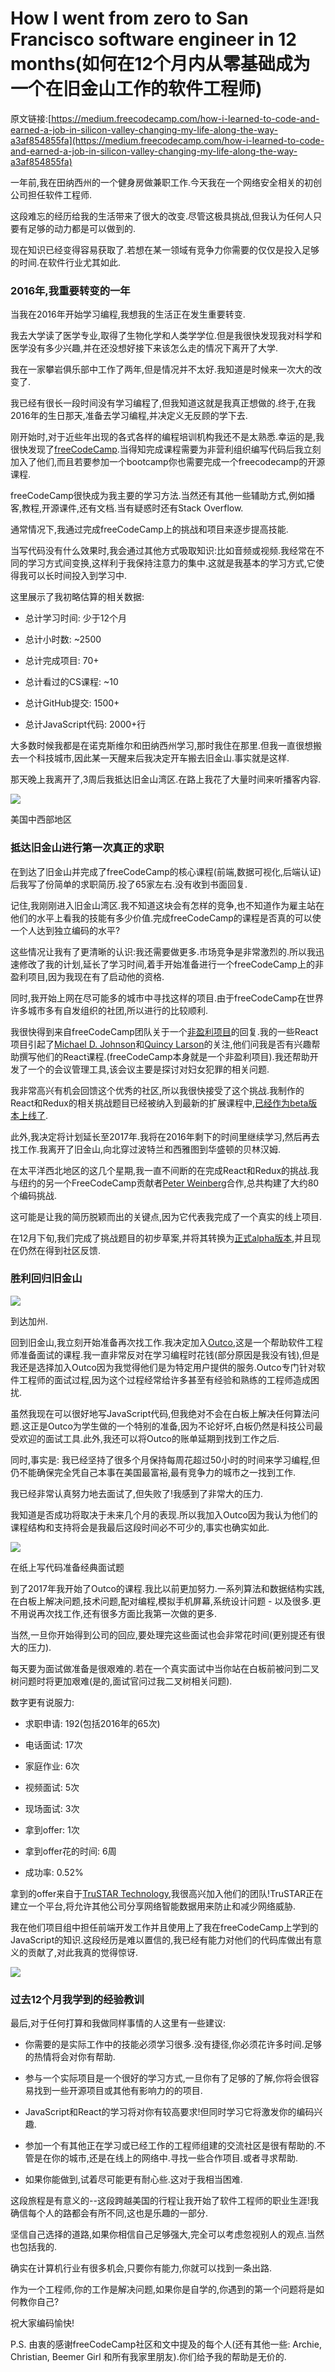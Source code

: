 # How I went from zero to San Francisco software engineer in 12 months(如何在12个月内从零基础成为一个在旧金山工作的软件工程师)

原文链接:[https://medium.freecodecamp.com/how-i-learned-to-code-and-earned-a-job-in-silicon-valley-changing-my-life-along-the-way-a3af854855fa](https://medium.freecodecamp.com/how-i-learned-to-code-and-earned-a-job-in-silicon-valley-changing-my-life-along-the-way-a3af854855fa)

一年前,我在田纳西州的一个健身房做兼职工作.今天我在一个网络安全相关的初创公司担任软件工程师.

这段难忘的经历给我的生活带来了很大的改变.尽管这极具挑战,但我认为任何人只要有足够的动力都是可以做到的.

现在知识已经变得容易获取了.若想在某一领域有竞争力你需要的仅仅是投入足够的时间.在软件行业尤其如此.

### 2016年,我重要转变的一年

当我在2016年开始学习编程,我想我的生活正在发生重要转变.

我去大学读了医学专业,取得了生物化学和人类学学位.但是我很快发现我对科学和医学没有多少兴趣,并在还没想好接下来该怎么走的情况下离开了大学.

我在一家攀岩俱乐部中工作了两年,但是情况并不太好.我知道是时候来一次大的改变了.

我已经有很长一段时间没有学习编程了,但我知道这就是我真正想做的.终于,在我2016年的生日那天,准备去学习编程,并决定义无反顾的学下去.

刚开始时,对于近些年出现的各式各样的编程培训机构我还不是太熟悉.幸运的是,我很快发现了[freeCodeCamp](https://www.freecodecamp.com/).当得知完成课程需要为非营利组织编写代码后我立刻加入了他们,而且若要参加一个bootcamp你也需要完成一个freecodecamp的开源课程.

freeCodeCamp很快成为我主要的学习方法.当然还有其他一些辅助方式,例如播客,教程,开源课件,还有文档.当有疑惑时还有Stack Overflow.

通常情况下,我通过完成freeCodeCamp上的挑战和项目来逐步提高技能.

当写代码没有什么效果时,我会通过其他方式吸取知识:比如音频或视频.我经常在不同的学习方式间变换,这样利于我保持注意力的集中.这就是我基本的学习方式,它使得我可以长时间投入到学习中.

这里展示了我初略估算的相关数据:

* 总计学习时间: 少于12个月

* 总计小时数: ~2500

* 总计完成项目: 70+

* 总计看过的CS课程: ~10

* 总计GitHub提交: 1500+

* 总计JavaScript代码: 2000+行

大多数时候我都是在诺克斯维尔和田纳西州学习,那时我住在那里.但我一直很想搬去一个科技城市,因此某一天醒来后我决定开车搬去旧金山.事实就是这样.

那天晚上我离开了,3周后我抵达旧金山湾区.在路上我花了大量时间来听播客内容.

![](http://p0.qhimg.com/t01a9cf63d01918bc50.jpg)

美国中西部地区

### 抵达旧金山进行第一次真正的求职

在到达了旧金山并完成了freeCodeCamp的核心课程(前端,数据可视化,后端认证)后我写了份简单的求职简历.投了65家左右.没有收到书面回复.

记住,我刚刚进入旧金山湾区.我不知道这块会有怎样的竞争,也不知道作为雇主站在他们的水平上看我的技能有多少价值.完成freeCodeCamp的课程是否真的可以使一个人达到独立编码的水平?

这些情况让我有了更清晰的认识:我还需要做更多.市场竞争是非常激烈的.所以我迅速修改了我的计划,延长了学习时间,着手开始准备进行一个freeCodeCamp上的非盈利项目,因为我现在有了启动他的资格.

同时,我开始上网在尽可能多的城市中寻找这样的项目.由于freeCodeCamp在世界许多城市多有自发组织的社团,所以进行的比较顺利.

我很快得到来自freeCodeCamp团队关于一个[非盈利项目](https://medium.freecodecamp.com/how-i-made-my-first-million-dollars-in-pro-bono-code-86f911040484)的回复.我的一些React项目引起了[Michael D. Johnson](https://medium.com/@CodeNonprofit)和[Quincy Larson](https://medium.com/@quincylarson)的关注,他们问我是否有兴趣帮助撰写他们的React课程.(freeCodeCamp本身就是一个非盈利项目).我还帮助开发了一个的会议管理工具,该会议主要是探讨对妇女犯罪的相关问题.

我非常高兴有机会回馈这个优秀的社区,所以我很快接受了这个挑战.我制作的React和Redux的相关挑战题目已经被纳入到最新的扩展课程中,[已经作为beta版本上线了](http://beta.freecodecamp.com/en/).

此外,我决定将计划延长至2017年.我将在2016年剩下的时间里继续学习,然后再去找工作.我离开了旧金山,向北穿过波特兰和西雅图到华盛顿的贝林汉姆.

在太平洋西北地区的这几个星期,我一直不间断的在完成React和Redux的挑战.我与纽约的另一个FreeCodeCamp贡献者[Peter Weinberg](https://github.com/no-stack-dub-sack)合作,总共构建了大约80个编码挑战.

这可能是让我的简历脱颖而出的关键点,因为它代表我完成了一个真实的线上项目.

在12月下旬,我们完成了挑战题目的初步草案,并将其转换为[正式alpha版本](http://hysterical-amusement.surge.sh/),并且现在仍然在得到社区反馈.

### 胜利回归旧金山

![](http://p0.qhimg.com/t0123f27c4016c44b14.png)

到达加州.

回到旧金山,我立刻开始准备再次找工作.我决定加入[Outco](https://outco.io/#),这是一个帮助软件工程师准备面试的课程.我一直非常反对在学习编程时花钱(部分原因是我没有钱),但是我还是选择加入Outco因为我觉得他们是为特定用户提供的服务.Outco专门针对软件工程师的面试过程,因为这个过程经常给许多甚至有经验和熟练的工程师造成困扰.

虽然我现在可以很好地写JavaScript代码,但我绝对不会在白板上解决任何算法问题.这正是Outco为学生做的一个特别的准备,因为不论好坏,白板仍然是科技公司最受欢迎的面试工具.此外,我还可以将Outco的账单延期到找到工作之后.

同时,事实是: 我已经坚持了很多个月保持每周花超过50小时的时间来学习编程,但仍不能确保完全凭自己本事在美国最富裕,最有竞争力的城市之一找到工作.

我已经非常认真努力地去面试了,但失败了!我感到了非常大的压力.

我知道是否成功将取决于未来几个月的表现.所以我加入Outco因为我认为他们的课程结构和支持将会是我最后这段时间必不可少的,事实也确实如此.

![](http://p0.qhimg.com/t019ddf79d265e43df8.jpg)

在纸上写代码准备经典面试题

到了2017年我开始了Outco的课程.我比以前更加努力.一系列算法和数据结构实践,在白板上解决问题,技术问题,配对编程,模拟手机屏幕,系统设计问题 - 以及很多.更不用说再次找工作,还有很多方面比我第一次做的更多.

当然,一旦你开始得到公司的回应,要处理完这些面试也会非常花时间(更别提还有很大的压力).

每天要为面试做准备是很艰难的.若在一个真实面试中当你站在白板前被问到二叉树问题时将更加艰难(是的,面试官问过我二叉树相关问题).

数字更有说服力:

* 求职申请: 192(包括2016年的65次)

* 电话面试: 17次

* 家庭作业: 6次

* 视频面试: 5次

* 现场面试: 3次

* 拿到offer: 1次

* 拿到offer花的时间: 6周

* 成功率: 0.52%

拿到的offer来自于[TruSTAR Technology](https://www.trustar.co/),我很高兴加入他们的团队!TruSTAR正在建立一个平台,将允许其他公司分享网络智能数据用来防止和减少网络威胁.

我在他们项目组中担任前端开发工作并且使用上了我在freeCodeCamp上学到的JavaScript的知识.这段经历是难以置信的,我已经有能力对他们的代码库做出有意义的贡献了,对此我真的觉得惊讶.

![](http://p0.qhimg.com/t017cfd489f297ea03a.png)

### 过去12个月我学到的经验教训

最后,对于任何打算和我做同样事情的人这里有一些建议:

* 你需要的是实际工作中的技能必须学习很多.没有捷径,你必须花许多时间.足够的热情将会对你有帮助.

* 参与一个实际项目是一个很好的学习方式,一旦你有了足够的了解,你将会很容易找到一些开源项目或其他有影响力的的项目.

* JavaScript和React的学习将对你有较高要求!但同时学习它将激发你的编码兴趣.

* 参加一个有其他正在学习或已经工作的工程师组建的交流社区是很有帮助的.不管是在你的城市,还是在线上的网络中.寻找一些合作项目.或者寻求帮助.

* 如果你能做到,试着尽可能更有耐心些.这对于我相当困难.

这段旅程是有意义的--这段跨越美国的行程让我开始了软件工程师的职业生涯!我确信每个人的路都会有所不同,这也是乐趣的一部分.

坚信自己选择的道路,如果你相信自己足够强大,完全可以考虑忽视别人的观点.当然也包括我的.

确实在计算机行业有很多机会,只要你有能力,你就可以找到一条出路.

作为一个工程师,你的工作是解决问题,如果你是自学的,你遇到的第一个问题将是如何教你自己?

祝大家编码愉快!

P.S. 由衷的感谢freeCodeCamp社区和文中提及的每个人(还有其他一些: Archie, Christian, Beemer Girl 和所有我家里朋友).你们给予我的帮助是无价的.
                